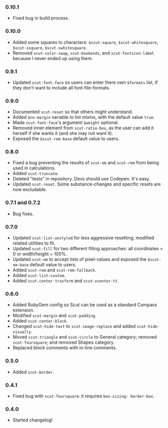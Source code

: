 ### 0.10.1
- Fixed bug in build process.

### 0.10.0
- Added some squares to characters: `$scut-square`, `$scut-whitesquare`, `$scut-ssquare`, `$scut-swhitesquare`.
- Removed `scut-color-swap`, `scut-bookends`, and `scut-fonticon-label` because I never ended up using them.

### 0.9.1
- Updated `scut-font-face` so users can enter there own `$formats` list, if they don't want to include all font-file-formats.

### 0.9.0
- Documented `scut-reset` so that others might understand.
- Added `$no-margin` variable to list mixins, with the default value `true`.
- Made `scut-font-face`'s argument `$weight` optional.
- Removed inner element from `scut-ratio-box`, as the user can add it herself if she wants it (and she may not want it).
- Exposed the `$scut-rem-base` default value to users.

### 0.8.0
- Fixed a bug preventing the results of `scut-em` and `scut-rem` from being used in calculations.
- Added `scut-truncate`.
- Deleted "tests" in repository. Devs should use Codepen. It's easy.
- Updated `scut-reset`. Some substance-changes and specific resets are now excludable.

### 0.7.1 and 0.7.2
- Bug fixes.

### 0.7.0
- Updated `scut-list-unstyled` for less aggressive resetting; modified related utilities to fit.
- Updated `scut-fill` for two different filling approaches: all coordinates = 0 or width/height = 100%.
- Updated `scut-em` to accept lists of pixel-values and exposed the `$scut-em-base` default value to users.
- Added `scut-rem` and `scut-rem-fallback`.
- Added `scut-list-custom`.
- Added `scut-center-trasform` and `scut-vcenter-tt`.

### 0.6.0
- Added RubyGem config so Scut can be used as a standard Compass extension.
- Modified `scut-margin` and `scut-padding`.
- Added `scut-center-block`.
- Changed `scut-hide-text` to `scut-image-replace` and added `scut-hide-visually`.
- Moved `scut-triangle` and `scut-circle` to General category; removed `scut-foursquare`; and removed Shapes category.
- Replaced block comments with in-line comments.

### 0.5.0
- Added `scut-border`.

### 0.4.1
- Fixed bug with `scut-foursquare`: it requires `box-sizing: border-box`.

### 0.4.0
- Started changelog!
